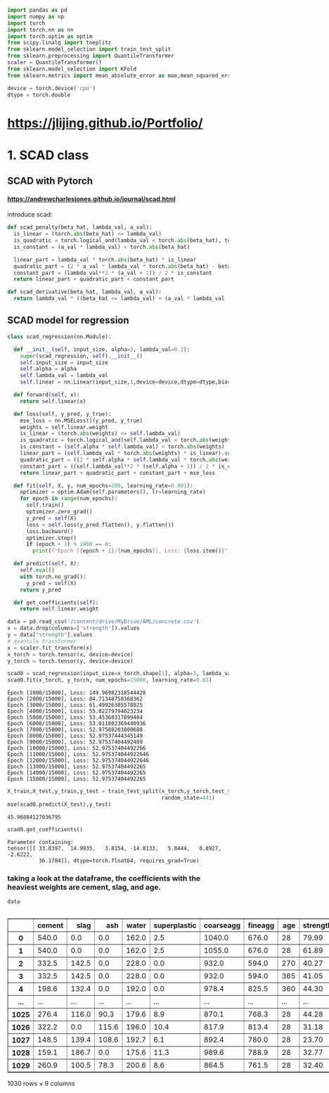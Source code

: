 ```python
import pandas as pd
import numpy as np
import torch
import torch.nn as nn
import torch.optim as optim
from scipy.linalg import toeplitz
from sklearn.model_selection import train_test_split
from sklearn.preprocessing import QuantileTransformer
scaler = QuantileTransformer()
from sklearn.model_selection import KFold
from sklearn.metrics import mean_absolute_error as mae,mean_squared_error as mse,r2_score as r2

```


```python
device = torch.device('cpu')
dtype = torch.double
```

# https://jlijing.github.io/Portfolio/


# 1. SCAD class

## SCAD with Pytorch
#### https://andrewcharlesjones.github.io/journal/scad.html

introduce scad:


```python
def scad_penalty(beta_hat, lambda_val, a_val):
  is_linear = (torch.abs(beta_hat) <= lambda_val)
  is_quadratic = torch.logical_and(lambda_val < torch.abs(beta_hat), torch.abs(beta_hat) <= a_val * lambda_val)
  is_constant = (a_val * lambda_val) < torch.abs(beta_hat)

  linear_part = lambda_val * torch.abs(beta_hat) * is_linear
  quadratic_part = (2 * a_val * lambda_val * torch.abs(beta_hat) - beta_hat**2 - lambda_val**2) / (2 * (a_val - 1)) * is_quadratic
  constant_part = (lambda_val**2 * (a_val + 1)) / 2 * is_constant
  return linear_part + quadratic_part + constant_part

def scad_derivative(beta_hat, lambda_val, a_val):
  return lambda_val * ((beta_hat <= lambda_val) + (a_val * lambda_val - beta_hat)*((a_val * lambda_val - beta_hat) > 0) / ((a_val - 1) * lambda_val) * (beta_hat > lambda_val))

```

## SCAD model for regression



```python
class scad_regression(nn.Module):

  def __init__(self, input_size, alpha=3, lambda_val=0.2):
    super(scad_regression, self).__init__()
    self.input_size = input_size
    self.alpha = alpha
    self.lambda_val = lambda_val
    self.linear = nn.Linear(input_size,1,device=device,dtype=dtype,bias=False)

  def forward(self, x):
    return self.linear(x)

  def loss(self, y_pred, y_true):
    mse_loss = nn.MSELoss()(y_pred, y_true)
    weights = self.linear.weight
    is_linear = (torch.abs(weights) <= self.lambda_val)
    is_quadratic = torch.logical_and(self.lambda_val < torch.abs(weights), torch.abs(weights) <= self.alpha * self.lambda_val)
    is_constant = (self.alpha * self.lambda_val) < torch.abs(weights)
    linear_part = (self.lambda_val * torch.abs(weights) * is_linear).sum()
    quadratic_part = ((2 * self.alpha * self.lambda_val * torch.abs(weights) - weights**2 - self.lambda_val**2) / (2 * (self.alpha - 1)) * is_quadratic).sum()
    constant_part = ((self.lambda_val**2 * (self.alpha + 1)) / 2 * is_constant).sum()
    return linear_part + quadratic_part + constant_part + mse_loss

  def fit(self, X, y, num_epochs=200, learning_rate=0.001):
    optimizer = optim.Adam(self.parameters(), lr=learning_rate)
    for epoch in range(num_epochs):
      self.train()
      optimizer.zero_grad()
      y_pred = self(X)
      loss = self.loss(y_pred.flatten(), y.flatten())
      loss.backward()
      optimizer.step()
      if (epoch + 1) % 1000 == 0:
        print(f"Epoch [{epoch + 1}/{num_epochs}], Loss: {loss.item()}")

  def predict(self, X):
    self.eval()
    with torch.no_grad():
      y_pred = self(X)
    return y_pred

  def get_coefficients(self):
    return self.linear.weight
```


```python
data = pd.read_csv('/content/drive/MyDrive/AML/concrete.csv')
x = data.drop(columns=['strength']).values
y = data["strength"].values
# quantile transformer
x = scaler.fit_transform(x)
x_torch = torch.tensor(x, device=device)
y_torch = torch.tensor(y, device=device)
```


```python
scad0 = scad_regression(input_size=x_torch.shape[1], alpha=3, lambda_val=0.2)
scad0.fit(x_torch, y_torch, num_epochs=15000, learning_rate=0.03)
```

    Epoch [1000/15000], Loss: 149.96982318544428
    Epoch [2000/15000], Loss: 84.71348758368362
    Epoch [3000/15000], Loss: 61.49926305578025
    Epoch [4000/15000], Loss: 55.02279794023234
    Epoch [5000/15000], Loss: 53.45368317899484
    Epoch [6000/15000], Loss: 53.011802369440936
    Epoch [7000/15000], Loss: 52.97588203800688
    Epoch [8000/15000], Loss: 52.97537444345149
    Epoch [9000/15000], Loss: 52.97537404492489
    Epoch [10000/15000], Loss: 52.97537404492266
    Epoch [11000/15000], Loss: 52.975374044922646
    Epoch [12000/15000], Loss: 52.975374044922646
    Epoch [13000/15000], Loss: 52.97537404492265
    Epoch [14000/15000], Loss: 52.97537404492265
    Epoch [15000/15000], Loss: 52.97537404492265



```python
X_train,X_test,y_train,y_test = train_test_split(x_torch,y_torch,test_size=0.2,
                                                 random_state=441)
mse(scad0.predict(X_test),y_test)
```




    45.96884127036795




```python
scad0.get_coefficients()
```




    Parameter containing:
    tensor([[ 33.0397,  14.9935,   3.8154, -14.8133,   5.0444,   0.8927,  -2.6222,
              36.1784]], dtype=torch.float64, requires_grad=True)



### taking a look at the dataframe, the coefficients with the heaviest weights are cement, slag, and age.


```python
data
```





  <div id="df-20bbb4a6-db8c-4a83-bc1b-6d031663c768" class="colab-df-container">
    <div>
<style scoped>
    .dataframe tbody tr th:only-of-type {
        vertical-align: middle;
    }

    .dataframe tbody tr th {
        vertical-align: top;
    }

    .dataframe thead th {
        text-align: right;
    }
</style>
<table border="1" class="dataframe">
  <thead>
    <tr style="text-align: right;">
      <th></th>
      <th>cement</th>
      <th>slag</th>
      <th>ash</th>
      <th>water</th>
      <th>superplastic</th>
      <th>coarseagg</th>
      <th>fineagg</th>
      <th>age</th>
      <th>strength</th>
    </tr>
  </thead>
  <tbody>
    <tr>
      <th>0</th>
      <td>540.0</td>
      <td>0.0</td>
      <td>0.0</td>
      <td>162.0</td>
      <td>2.5</td>
      <td>1040.0</td>
      <td>676.0</td>
      <td>28</td>
      <td>79.99</td>
    </tr>
    <tr>
      <th>1</th>
      <td>540.0</td>
      <td>0.0</td>
      <td>0.0</td>
      <td>162.0</td>
      <td>2.5</td>
      <td>1055.0</td>
      <td>676.0</td>
      <td>28</td>
      <td>61.89</td>
    </tr>
    <tr>
      <th>2</th>
      <td>332.5</td>
      <td>142.5</td>
      <td>0.0</td>
      <td>228.0</td>
      <td>0.0</td>
      <td>932.0</td>
      <td>594.0</td>
      <td>270</td>
      <td>40.27</td>
    </tr>
    <tr>
      <th>3</th>
      <td>332.5</td>
      <td>142.5</td>
      <td>0.0</td>
      <td>228.0</td>
      <td>0.0</td>
      <td>932.0</td>
      <td>594.0</td>
      <td>365</td>
      <td>41.05</td>
    </tr>
    <tr>
      <th>4</th>
      <td>198.6</td>
      <td>132.4</td>
      <td>0.0</td>
      <td>192.0</td>
      <td>0.0</td>
      <td>978.4</td>
      <td>825.5</td>
      <td>360</td>
      <td>44.30</td>
    </tr>
    <tr>
      <th>...</th>
      <td>...</td>
      <td>...</td>
      <td>...</td>
      <td>...</td>
      <td>...</td>
      <td>...</td>
      <td>...</td>
      <td>...</td>
      <td>...</td>
    </tr>
    <tr>
      <th>1025</th>
      <td>276.4</td>
      <td>116.0</td>
      <td>90.3</td>
      <td>179.6</td>
      <td>8.9</td>
      <td>870.1</td>
      <td>768.3</td>
      <td>28</td>
      <td>44.28</td>
    </tr>
    <tr>
      <th>1026</th>
      <td>322.2</td>
      <td>0.0</td>
      <td>115.6</td>
      <td>196.0</td>
      <td>10.4</td>
      <td>817.9</td>
      <td>813.4</td>
      <td>28</td>
      <td>31.18</td>
    </tr>
    <tr>
      <th>1027</th>
      <td>148.5</td>
      <td>139.4</td>
      <td>108.6</td>
      <td>192.7</td>
      <td>6.1</td>
      <td>892.4</td>
      <td>780.0</td>
      <td>28</td>
      <td>23.70</td>
    </tr>
    <tr>
      <th>1028</th>
      <td>159.1</td>
      <td>186.7</td>
      <td>0.0</td>
      <td>175.6</td>
      <td>11.3</td>
      <td>989.6</td>
      <td>788.9</td>
      <td>28</td>
      <td>32.77</td>
    </tr>
    <tr>
      <th>1029</th>
      <td>260.9</td>
      <td>100.5</td>
      <td>78.3</td>
      <td>200.6</td>
      <td>8.6</td>
      <td>864.5</td>
      <td>761.5</td>
      <td>28</td>
      <td>32.40</td>
    </tr>
  </tbody>
</table>
<p>1030 rows × 9 columns</p>
</div>
    <div class="colab-df-buttons">

  <div class="colab-df-container">
    <button class="colab-df-convert" onclick="convertToInteractive('df-20bbb4a6-db8c-4a83-bc1b-6d031663c768')"
            title="Convert this dataframe to an interactive table."
            style="display:none;">

  <svg xmlns="http://www.w3.org/2000/svg" height="24px" viewBox="0 -960 960 960">
    <path d="M120-120v-720h720v720H120Zm60-500h600v-160H180v160Zm220 220h160v-160H400v160Zm0 220h160v-160H400v160ZM180-400h160v-160H180v160Zm440 0h160v-160H620v160ZM180-180h160v-160H180v160Zm440 0h160v-160H620v160Z"/>
  </svg>
    </button>

  <style>
    .colab-df-container {
      display:flex;
      gap: 12px;
    }

    .colab-df-convert {
      background-color: #E8F0FE;
      border: none;
      border-radius: 50%;
      cursor: pointer;
      display: none;
      fill: #1967D2;
      height: 32px;
      padding: 0 0 0 0;
      width: 32px;
    }

    .colab-df-convert:hover {
      background-color: #E2EBFA;
      box-shadow: 0px 1px 2px rgba(60, 64, 67, 0.3), 0px 1px 3px 1px rgba(60, 64, 67, 0.15);
      fill: #174EA6;
    }

    .colab-df-buttons div {
      margin-bottom: 4px;
    }

    [theme=dark] .colab-df-convert {
      background-color: #3B4455;
      fill: #D2E3FC;
    }

    [theme=dark] .colab-df-convert:hover {
      background-color: #434B5C;
      box-shadow: 0px 1px 3px 1px rgba(0, 0, 0, 0.15);
      filter: drop-shadow(0px 1px 2px rgba(0, 0, 0, 0.3));
      fill: #FFFFFF;
    }
  </style>

    <script>
      const buttonEl =
        document.querySelector('#df-20bbb4a6-db8c-4a83-bc1b-6d031663c768 button.colab-df-convert');
      buttonEl.style.display =
        google.colab.kernel.accessAllowed ? 'block' : 'none';

      async function convertToInteractive(key) {
        const element = document.querySelector('#df-20bbb4a6-db8c-4a83-bc1b-6d031663c768');
        const dataTable =
          await google.colab.kernel.invokeFunction('convertToInteractive',
                                                    [key], {});
        if (!dataTable) return;

        const docLinkHtml = 'Like what you see? Visit the ' +
          '<a target="_blank" href=https://colab.research.google.com/notebooks/data_table.ipynb>data table notebook</a>'
          + ' to learn more about interactive tables.';
        element.innerHTML = '';
        dataTable['output_type'] = 'display_data';
        await google.colab.output.renderOutput(dataTable, element);
        const docLink = document.createElement('div');
        docLink.innerHTML = docLinkHtml;
        element.appendChild(docLink);
      }
    </script>
  </div>


<div id="df-4e9dbf9c-6bff-46cb-a7c8-aa8373618788">
  <button class="colab-df-quickchart" onclick="quickchart('df-4e9dbf9c-6bff-46cb-a7c8-aa8373618788')"
            title="Suggest charts"
            style="display:none;">

<svg xmlns="http://www.w3.org/2000/svg" height="24px"viewBox="0 0 24 24"
     width="24px">
    <g>
        <path d="M19 3H5c-1.1 0-2 .9-2 2v14c0 1.1.9 2 2 2h14c1.1 0 2-.9 2-2V5c0-1.1-.9-2-2-2zM9 17H7v-7h2v7zm4 0h-2V7h2v10zm4 0h-2v-4h2v4z"/>
    </g>
</svg>
  </button>

<style>
  .colab-df-quickchart {
      --bg-color: #E8F0FE;
      --fill-color: #1967D2;
      --hover-bg-color: #E2EBFA;
      --hover-fill-color: #174EA6;
      --disabled-fill-color: #AAA;
      --disabled-bg-color: #DDD;
  }

  [theme=dark] .colab-df-quickchart {
      --bg-color: #3B4455;
      --fill-color: #D2E3FC;
      --hover-bg-color: #434B5C;
      --hover-fill-color: #FFFFFF;
      --disabled-bg-color: #3B4455;
      --disabled-fill-color: #666;
  }

  .colab-df-quickchart {
    background-color: var(--bg-color);
    border: none;
    border-radius: 50%;
    cursor: pointer;
    display: none;
    fill: var(--fill-color);
    height: 32px;
    padding: 0;
    width: 32px;
  }

  .colab-df-quickchart:hover {
    background-color: var(--hover-bg-color);
    box-shadow: 0 1px 2px rgba(60, 64, 67, 0.3), 0 1px 3px 1px rgba(60, 64, 67, 0.15);
    fill: var(--button-hover-fill-color);
  }

  .colab-df-quickchart-complete:disabled,
  .colab-df-quickchart-complete:disabled:hover {
    background-color: var(--disabled-bg-color);
    fill: var(--disabled-fill-color);
    box-shadow: none;
  }

  .colab-df-spinner {
    border: 2px solid var(--fill-color);
    border-color: transparent;
    border-bottom-color: var(--fill-color);
    animation:
      spin 1s steps(1) infinite;
  }

  @keyframes spin {
    0% {
      border-color: transparent;
      border-bottom-color: var(--fill-color);
      border-left-color: var(--fill-color);
    }
    20% {
      border-color: transparent;
      border-left-color: var(--fill-color);
      border-top-color: var(--fill-color);
    }
    30% {
      border-color: transparent;
      border-left-color: var(--fill-color);
      border-top-color: var(--fill-color);
      border-right-color: var(--fill-color);
    }
    40% {
      border-color: transparent;
      border-right-color: var(--fill-color);
      border-top-color: var(--fill-color);
    }
    60% {
      border-color: transparent;
      border-right-color: var(--fill-color);
    }
    80% {
      border-color: transparent;
      border-right-color: var(--fill-color);
      border-bottom-color: var(--fill-color);
    }
    90% {
      border-color: transparent;
      border-bottom-color: var(--fill-color);
    }
  }
</style>

  <script>
    async function quickchart(key) {
      const quickchartButtonEl =
        document.querySelector('#' + key + ' button');
      quickchartButtonEl.disabled = true;  // To prevent multiple clicks.
      quickchartButtonEl.classList.add('colab-df-spinner');
      try {
        const charts = await google.colab.kernel.invokeFunction(
            'suggestCharts', [key], {});
      } catch (error) {
        console.error('Error during call to suggestCharts:', error);
      }
      quickchartButtonEl.classList.remove('colab-df-spinner');
      quickchartButtonEl.classList.add('colab-df-quickchart-complete');
    }
    (() => {
      let quickchartButtonEl =
        document.querySelector('#df-4e9dbf9c-6bff-46cb-a7c8-aa8373618788 button');
      quickchartButtonEl.style.display =
        google.colab.kernel.accessAllowed ? 'block' : 'none';
    })();
  </script>
</div>

  <div id="id_32427e92-2787-416f-972a-623ca8725f65">
    <style>
      .colab-df-generate {
        background-color: #E8F0FE;
        border: none;
        border-radius: 50%;
        cursor: pointer;
        display: none;
        fill: #1967D2;
        height: 32px;
        padding: 0 0 0 0;
        width: 32px;
      }

      .colab-df-generate:hover {
        background-color: #E2EBFA;
        box-shadow: 0px 1px 2px rgba(60, 64, 67, 0.3), 0px 1px 3px 1px rgba(60, 64, 67, 0.15);
        fill: #174EA6;
      }

      [theme=dark] .colab-df-generate {
        background-color: #3B4455;
        fill: #D2E3FC;
      }

      [theme=dark] .colab-df-generate:hover {
        background-color: #434B5C;
        box-shadow: 0px 1px 3px 1px rgba(0, 0, 0, 0.15);
        filter: drop-shadow(0px 1px 2px rgba(0, 0, 0, 0.3));
        fill: #FFFFFF;
      }
    </style>
    <button class="colab-df-generate" onclick="generateWithVariable('data')"
            title="Generate code using this dataframe."
            style="display:none;">

  <svg xmlns="http://www.w3.org/2000/svg" height="24px"viewBox="0 0 24 24"
       width="24px">
    <path d="M7,19H8.4L18.45,9,17,7.55,7,17.6ZM5,21V16.75L18.45,3.32a2,2,0,0,1,2.83,0l1.4,1.43a1.91,1.91,0,0,1,.58,1.4,1.91,1.91,0,0,1-.58,1.4L9.25,21ZM18.45,9,17,7.55Zm-12,3A5.31,5.31,0,0,0,4.9,8.1,5.31,5.31,0,0,0,1,6.5,5.31,5.31,0,0,0,4.9,4.9,5.31,5.31,0,0,0,6.5,1,5.31,5.31,0,0,0,8.1,4.9,5.31,5.31,0,0,0,12,6.5,5.46,5.46,0,0,0,6.5,12Z"/>
  </svg>
    </button>
    <script>
      (() => {
      const buttonEl =
        document.querySelector('#id_32427e92-2787-416f-972a-623ca8725f65 button.colab-df-generate');
      buttonEl.style.display =
        google.colab.kernel.accessAllowed ? 'block' : 'none';

      buttonEl.onclick = () => {
        google.colab.notebook.generateWithVariable('data');
      }
      })();
    </script>
  </div>

    </div>
  </div>




# 2. ElasticNet vs SqrtLasso vs SCAD

## ElasticNet


```python
class ElasticNet(nn.Module):

  def __init__(self, input_size, alpha=1.0, l1_ratio=0.5):
    super(ElasticNet, self).__init__()
    self.input_size = input_size
    self.alpha = alpha
    self.l1_ratio = l1_ratio
    self.linear = nn.Linear(input_size, 1,bias=False,device=device,dtype=dtype)

  def forward(self, x):
    return self.linear(x)

  def loss(self, y_pred, y_true):
    mse_loss = nn.MSELoss()(y_pred, y_true)
    l1_reg = torch.norm(self.linear.weight, p=1)
    l2_reg = torch.norm(self.linear.weight, p=2)

    objective = (1/2) * mse_loss + self.alpha * (
        self.l1_ratio * l1_reg + (1 - self.l1_ratio) * (1/2)*l2_reg**2)

    return objective

  def fit(self, X, y, num_epochs=100, learning_rate=0.01):
    optimizer = optim.Adam(self.parameters(), lr=learning_rate)
    for epoch in range(num_epochs):
        self.train()
        optimizer.zero_grad()
        y_pred = self(X)
        loss = self.loss(y_pred, y)
        loss.backward()
        optimizer.step()
        if (epoch + 1) % 1000 == 0:
            print(f"Epoch [{epoch + 1}/{num_epochs}], Loss: {loss.item()}")

  def predict(self, X):
    self.eval()
    with torch.no_grad():
        y_pred = self(X)
    return y_pred

  def get_coefficients(self):
    return self.linear.weight
```

## SqrtLasso


```python
class SqrtLasso(nn.Module):
  def __init__(self, input_size, alpha=0.1):
    super(SqrtLasso, self).__init__()
    self.input_size = input_size
    self.alpha = alpha
    self.linear = nn.Linear(input_size, 1,bias=False,device=device,dtype=dtype)

  def forward(self, x):
    return self.linear(x)

  def loss(self, y_pred, y_true):
    mse_loss = nn.MSELoss()(y_pred, y_true)
    l1_reg = torch.norm(self.linear.weight, p=1,dtype=torch.float64)
    loss = torch.sqrt(mse_loss) + self.alpha * (l1_reg)
    return loss

  def fit(self, X, y, num_epochs=200, learning_rate=0.01):
    optimizer = optim.Adam(self.parameters(), lr=learning_rate)
    for epoch in range(num_epochs):
        self.train()
        optimizer.zero_grad()
        y_pred = self(X)
        loss = self.loss(y_pred, y)
        loss.backward()
        optimizer.step()
        if (epoch + 1) % 1000 == 0:
            print(f"Epoch [{epoch + 1}/{num_epochs}], Loss: {loss.item()}")

  def predict(self, X):
    self.eval()
    with torch.no_grad():
        y_pred = self(X)
    return y_pred

  def get_coefficients(self):

    return self.linear.weight
```

## SCAD


```python
class scad_regression(nn.Module):

  def __init__(self, input_size, alpha=3, lambda_val=0.2):
    super(scad_regression, self).__init__()
    self.input_size = input_size
    self.alpha = alpha
    self.lambda_val = lambda_val
    self.linear = nn.Linear(input_size,1,device=device,dtype=dtype,bias=False)

  def forward(self, x):
    return self.linear(x)

  def loss(self, y_pred, y_true):
    mse_loss = nn.MSELoss()(y_pred, y_true)
    weights = self.linear.weight
    is_linear = (torch.abs(weights) <= self.lambda_val)
    is_quadratic = torch.logical_and(self.lambda_val < torch.abs(weights), torch.abs(weights) <= self.alpha * self.lambda_val)
    is_constant = (self.alpha * self.lambda_val) < torch.abs(weights)
    linear_part = (self.lambda_val * torch.abs(weights) * is_linear).sum()
    quadratic_part = ((2 * self.alpha * self.lambda_val * torch.abs(weights) - weights**2 - self.lambda_val**2) / (2 * (self.alpha - 1)) * is_quadratic).sum()
    constant_part = ((self.lambda_val**2 * (self.alpha + 1)) / 2 * is_constant).sum()
    return linear_part + quadratic_part + constant_part + mse_loss

  def fit(self, X, y, num_epochs=200, learning_rate=0.001):
    optimizer = optim.Adam(self.parameters(), lr=learning_rate)
    for epoch in range(num_epochs):
      self.train()
      optimizer.zero_grad()
      y_pred = self(X)
      loss = self.loss(y_pred.flatten(), y.flatten())
      loss.backward()
      optimizer.step()
      if (epoch + 1) % 1000 == 0:
        print(f"Epoch [{epoch + 1}/{num_epochs}], Loss: {loss.item()}")

  def predict(self, X):
    self.eval()
    with torch.no_grad():
      y_pred = self(X)
    return y_pred

  def get_coefficients(self):
    return self.linear.weight
```

## Data simulation


```python
def make_correlated_features(num_samples,p,rho):
  vcor = []
  for i in range(p):
    vcor.append(rho**i)
  r = toeplitz(vcor)
  mu = np.repeat(0,p)
  x = np.random.multivariate_normal(mu, r, size=num_samples)
  return x
```


```python
rho =0.9
p = 200
n = 150
```


```python
x1 = make_correlated_features(n,p,rho)
# sparsity
beta =np.array([1,-1,2,3,0,0,0,0,2,-1,2,3,4])
beta = beta.reshape(-1,1)
betastar = np.concatenate([beta,np.repeat(0,p-len(beta)).reshape(-1,1)],axis=0)
y1 = x1@betastar + 1.5*np.random.normal(size=(n,1))

```


```python
x1_scaled = scaler.fit_transform(x1)
x1_torch = torch.tensor(x1_scaled,device=device)
y1_torch = torch.tensor(y1,device=device)
```

    /usr/local/lib/python3.10/dist-packages/sklearn/preprocessing/_data.py:2627: UserWarning: n_quantiles (1000) is greater than the total number of samples (150). n_quantiles is set to n_samples.
      warnings.warn(



```python
import warnings
warnings.filterwarnings('ignore')
```

### Overall, sqrtlasso's predictions (lower mse) are closer to the true values, indicating better performance.

ElasticNet


```python
mse_elastic = []
for i in range(500):
  elasticnet_model = ElasticNet(x1_torch.shape[1])
  elasticnet_model.fit(x1_torch,y1_torch)
  coef_elastic = elasticnet_model.get_coefficients().cpu().detach().numpy()
  mse_elastic.append(mse(betastar,coef_elastic.reshape(-1,1)))
print("Mean MSE for elastic", np.mean(mse_elastic))
```

    Mean MSE for elastic 0.19711147198655868


SqrtLasso


```python
mse_sqrtlasso = []
for i in range(500):
  sqrtlasso_model = SqrtLasso(x1_torch.shape[1])
  sqrtlasso_model.fit(x1_torch,y1_torch)
  coef_sqrtlasso = sqrtlasso_model.get_coefficients().cpu().detach().numpy()
  mse_sqrtlasso.append(mse(betastar,coef_sqrtlasso.reshape(-1,1)))
print("Mean MSE for sqrtlasso", np.mean(mse_sqrtlasso))
```

    Mean MSE for sqrtlasso 0.1808115682383928


SCAD


```python
mse_scad = []
for i in range(500):
  scad_model = scad_regression(x1_torch.shape[1])
  scad_model.fit(x1_torch,y1_torch)
  coef_scad = scad_model.get_coefficients().cpu().detach().numpy()
  mse_scad.append(mse(betastar,coef_scad.reshape(-1,1)))
print("Mean MSE for scad", np.mean(mse_scad))
```

    Mean MSE for scad 0.23274134315692926

